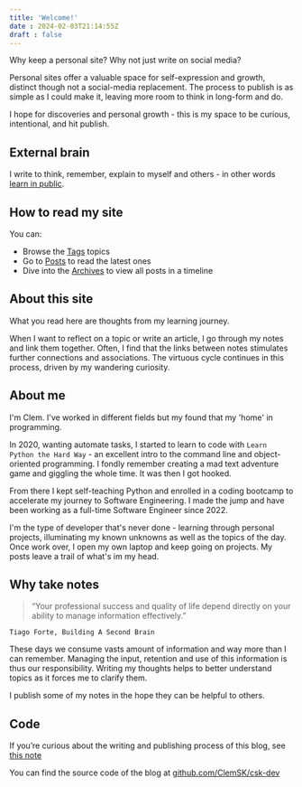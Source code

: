 ```yaml
---
title: 'Welcome!'
date : 2024-02-03T21:14:55Z
draft : false
---
```


Why keep a personal site? Why not just write on social media?

Personal sites offer a valuable space for self-expression and growth, distinct though not a social-media replacement. The process to publish is as simple as I could make it, leaving more room to think in long-form and do. 

I hope for discoveries and personal growth - this is my space to be curious, intentional, and hit publish.

## External brain

I write to think, remember, explain to myself and others - in other words [learn in public](https://www.swyx.io/learn-in-public).

## How to read my site

You can: 
- Browse the [Tags](http://clem-sk.dev/tags/) topics
- Go to [Posts](http://clem-sk.dev/posts/) to read the latest ones
- Dive into the [Archives](http://clem-sk.dev/archives/) to view all posts in a timeline


## About this site
What you read here are thoughts from my learning journey.

When I want to reflect on a topic or write an article, I go through my notes and link them together. Often, I find that the links between notes stimulates further connections and associations. The virtuous cycle continues in this process, driven by my wandering curiosity.  

## About me
I'm Clem. I've worked in different fields but my found that my 'home' in programming.

In 2020, wanting automate tasks, I started to learn to code with `Learn Python the Hard Way` - an excellent intro to the command line and object-oriented programming. I fondly remember creating a mad text adventure game and giggling the whole time. It was then I got hooked. 

From there I kept self-teaching Python and enrolled in a coding bootcamp to accelerate my journey to Software Engineering. I made the jump and have been working as a full-time Software Engineer since 2022. 

I'm the type of developer that's never done - learning through personal projects, illuminating my known unknowns as well as the topics of the day. Once work over, I open my own laptop and keep going on projects. My posts leave a trail of what's im my head. 

## Why take notes
>   “Your professional success and quality of life depend directly on your ability to manage information effectively.”
    
    Tiago Forte, Building A Second Brain

These days we consume vasts amount of information and way more than I can remember. Managing the input, retention and use of this information is thus our responsibility. Writing my thoughts helps to better understand topics as it forces me to clarify them.

I publish some of my notes in the hope they can be helpful to others. 

## Code

If you’re curious about the writing and publishing process of this blog, see [this note](/posts/writing-process)

You can find the source code of the blog at [github.com/ClemSK/csk-dev](https://github.com/ClemSK/csk-dev)




